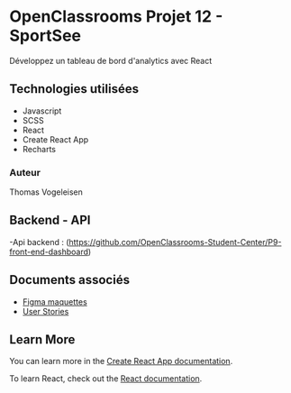 # OpenClassrooms Projet 12 - SportSee

Développez un tableau de bord d'analytics avec React

## Technologies utilisées

- Javascript
- SCSS
- React
- Create React App
- Recharts

### Auteur

Thomas Vogeleisen

## Backend - API

-Api backend : (https://github.com/OpenClassrooms-Student-Center/P9-front-end-dashboard)

## Documents associés

- [Figma maquettes ](https://www.figma.com/file/BMomGVZqLZb811mDMShpLu/UI-design-Sportify-FR?type=design&node-id=0-1&mode=design&t=6GTinuXDhofiKEiL-0)
- [User Stories](https://openclassrooms.notion.site/Tableau-de-bord-SportSee-6686aa4b5f44417881a4884c9af5669e)

## Learn More

You can learn more in the [Create React App documentation](https://facebook.github.io/create-react-app/docs/getting-started).

To learn React, check out the [React documentation](https://reactjs.org/).

